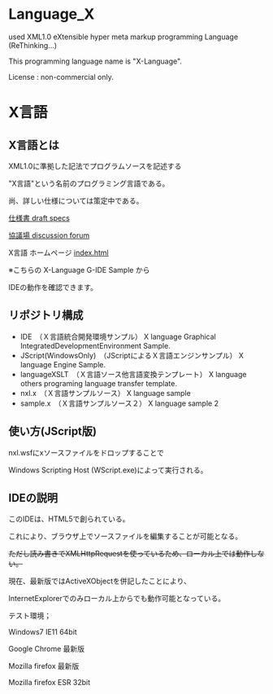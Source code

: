 # Language_X
used XML1.0 eXtensible hyper meta markup programming Language (ReThinking...)

This programming language name is "X-Language".

License : non-commercial only.

# X言語
## X言語とは
XML1.0に準拠した記法でプログラムソースを記述する

"X言語"という名前のプログラミング言語である。

尚、詳しい仕様については策定中である。

[仕様書 draft specs](https://github.com/mu-tan8/Language_X/wiki)

[協議場 discussion forum](https://github.com/mu-tan8/Language_X/issues)

X言語 ホームページ
[index.html](https://mu-tan8.github.io/Language_X/)

※こちらの X-Language G-IDE Sample から

IDEの動作を確認できます。

## リポジトリ構成

* IDE　（Ｘ言語統合開発環境サンプル） X language Graphical IntegratedDevelopmentEnvironment Sample.
* JScript(WindowsOnly)　（JScriptによるＸ言語エンジンサンプル） X language Engine Sample.
* languageXSLT　（Ｘ言語ソース他言語変換テンプレート） X language others programing language transfer template.
* nxl.x　（Ｘ言語サンプルソース） X language sample
* sample.x　（Ｘ言語サンプルソース２） X language sample 2

## 使い方(JScript版)

nxl.wsfにxソースファイルをドロップすることで

Windows Scripting Host (WScript.exe)によって実行される。

## IDEの説明

このIDEは、HTML5で創られている。

これにより、ブラウザ上でソースファイルを編集することが可能となる。

~~ただし読み書きでXMLHttpRequestを使っているため、ローカル上では動作しない。~~

現在、最新版ではActiveXObjectを併記したことにより、

InternetExplorerでのみローカル上からでも動作可能となっている。

 テスト環境；
 
 Windows7 IE11 64bit
 
 Google Chrome 最新版
 
 Mozilla firefox 最新版

 Mozilla firefox ESR 32bit
 

